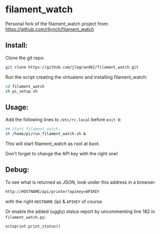 # filament_watch
Personal fork of the filament_watch project from: https://github.com/rllynch/filament_watch

## Install:
Clone the git repo:
```bash
git clone https://github.com/jlegrand62/filament_watch.git
```
Run the script creating the virtualenv and installing filament_watch:
```bash
cd filament_watch
sh pi_setup.sh
```

## Usage:
Add the following lines to `/etc/rc.local` before `exit 0`:
```bash
## Start filament_watch:
sh /home/pi/run_filament_watch.sh &
```
This will start filament_watch as root at boot.

Don't forget to change the API key with the right one!

## Debug:
To see what is returned as JSON, look under this address in a browser:
```bash
http://HOSTNAME/api/printer?apikey=APIKEY
```
with the right `HOSTNAME` (ip) & `APIKEY` of course.

Or enable the added (uggly) status report by uncommenting line 182 in `filament_watch.py`:
```python
octoprint.print_status()
```